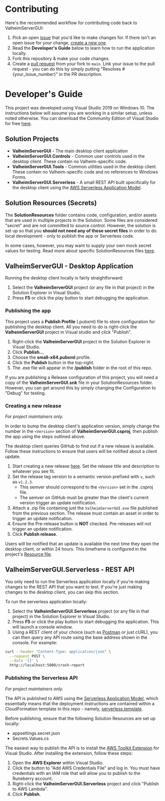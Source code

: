 # Contributing

Here's the recommended workflow for contributing code back to ValheimServerGUI:

1. Pick an open [issue](https://github.com/runeberry/ValheimServerGUI/issues) that you'd like to make changes for. If there isn't an open issue for your change, [create a new one](https://github.com/runeberry/ValheimServerGUI/issues/new).
1. Read the **Developer's Guide** below to learn how to run the application locally.
2. Fork this repository & make your code changes.
3. Create a [pull request](https://github.com/runeberry/ValheimServerGUI/pulls) from your fork to `main`. Link your issue to the pull request - you can do this by simply putting "Resolves #{your_issue_number}" in the PR description.

# Developer's Guide

This project was developed using Visual Studio 2019 on Windows 10. The instructions below will assume you are working in a similar setup, unless noted otherwise. You can download the Community Edition of Visual Studio for free [here](https://visualstudio.microsoft.com/downloads/).

## Solution Projects

* **ValheimServerGUI** - The main desktop client application
* **ValheimServerGUI.Controls** - Common user controls used in the desktop client. These contain no Valheim-specific code.
* **ValheimServerGUI.Tools** - Common utilities used in the desktop client. These contain no Valheim-specific code and no references to Windows Forms.
* **ValheimServerGUI.Serverless** - A small REST API built specifically for the desktop client using the [AWS Serverless Application Model](https://aws.amazon.com/serverless/sam/).

## Solution Resources (Secrets)

The **SolutionResources** folder contains code, configuration, and/or assets that are used in multiple projects in the Solution. Some files are considered "secret" and are not committed to source control. However, the solution is set up so that you **should not need any of these secret files** in order to do local development - only to publish the app or Serverless code.

In some cases, however, you may want to supply your own mock secret values for testing. Read more about specific SolutionResources files [here](/SolutionResources/README.md).

## ValheimServerGUI - Desktop Application

Running the desktop client locally is fairly straightforward:

1. Select the **ValheimServerGUI** project (or any file in that project) in the Solution Explorer in Visual Studio.
2. Press **F5** or click the play button to start debugging the application.

### Publishing the app

This project uses a **Publish Profile** (.pubxml) file to store configuration for publishing the desktop client. All you need to do is right-click the **ValheimServerGUI** project in Visual studio and click "Publish".

1. Right-click the **ValheimServerGUI** project in the Solution Explorer in Visual Studio.
2. Click **Publish...**
3. Choose the **small-x64.pubxml** profile.
4. Click the **Publish** button in the top-right.
5. The .exe file will appear in the **/publish** folder in the root of this repo.

If you are publishing a Release configuration of this project, you will need a copy of the **ValheimServerGUI.snk** file in your SolutionResources folder. However, you can get around this by simply changing the Configuration to "Debug" for testing.

### Creating a new release

_For project maintainers only._

In order to bump the desktop client's application version, simply change the number in the `<Version>` section of **ValheimServerGUI.csproj**, then publish the app using the steps outlined above.

The desktop client queries GitHub to find out if a new release is available. Follow these instructions to ensure that users will be notified about a client update.

1. Start creating a new release [here](https://github.com/runeberry/ValheimServerGUI/releases/new). Set the release title and description to whatever you see fit.
2. Set the release tag version to a semantic version prefixed with `v`, such as `v1.2.3`.
   * This semver should correspond to the `<Version>` set in the .csproj file.
   * The semver on GitHub must be greater than the client's current version trigger an update notification.
3. Attach a .zip file containing just the `ValheimServerGUI.exe` file published from the previous section. The release must contain an asset in order to trigger an update notification.
4. Ensure the Pre-release button is **NOT** checked. Pre-releases will not trigger an update notification.
5. Click **Publish release**.

Users will be notified that an update is available the next time they open the desktop client, or within 24 hours. This timeframe is configured in the project's [Resource file](ValheimServerGUI/Properties/Resources.resx).

## ValheimServerGUI.Serverless - REST API

You only need to run the Serverless application locally if you're making changes to the REST API that you want to test. If you're just making changes to the desktop client, you can skip this section.

To run the serverless application locally:

1. Select the **ValheimServerGUI.Serverless** project (or any file in that project) in the Solution Explorer in Visual Studio.
2. Press **F5** or click the play button to start debugging the application. This will launch a console window.
3. Using a REST client of your choice (such as [Postman](https://www.postman.com/downloads/) or just cURL), you can then query any API route using the base address shown in the console. For example:

```bash
curl --header "Content-Type: application/json" \
  --request POST \
  --data '{}' \
  http://localhost:5000/crash-report
```

### Publishing the Serverless API

_For project maintainers only._

The API is published to AWS using the [Serverless Application Model](https://aws.amazon.com/serverless/sam/), which essentially means that the deployment instructions are contained within a CloudFormation template in this repo - namely, [serverless.template](/ValheimServerGUI.Serverless/serverless.template).

Before publishing, ensure that the following Solution Resources are set up locally:
* appsettings.secret.json
* Secrets.Values.cs

The easiest way to publish the API is to install the [AWS Toolkit Extension](https://marketplace.visualstudio.com/items?itemName=AmazonWebServices.AWSToolkitforVisualStudio2017) for Visual Studio. After installing the extension, follow these steps:

1. Open the **AWS Explorer** within Visual Studio.
2. Click the button to "Add AWS Credentials File" and log in. You must have credentials with an IAM role that will allow you to publish to the Runeberry account.
3. Right-click the **ValheimServerGUI.Serverless** project and click "Publish to AWS Lambda".
4. Click **Publish**.